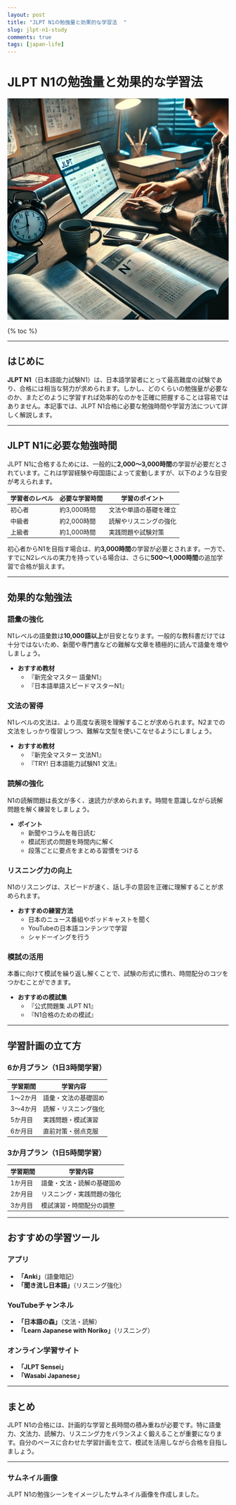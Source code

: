 ```yaml
---
layout: post
title: "JLPT N1の勉強量と効果的な学習法  "
slug: jlpt-n1-study
comments: true
tags: [japan-life]
---
```


# JLPT N1の勉強量と効果的な学習法  

![JLPT N1の勉強シーン](/assets/img/jlpt/jlpt-n1.webp)

{% toc %}

---

## はじめに  
**JLPT N1**（日本語能力試験N1）は、日本語学習者にとって最高難度の試験であり、合格には相当な努力が求められます。しかし、どのくらいの勉強量が必要なのか、またどのように学習すれば効率的なのかを正確に把握することは容易ではありません。本記事では、JLPT N1合格に必要な勉強時間や学習方法について詳しく解説します。  

---

## JLPT N1に必要な勉強時間  
JLPT N1に合格するためには、一般的に**2,000～3,000時間**の学習が必要だとされています。これは学習経験や母国語によって変動しますが、以下のような目安が考えられます。  

| 学習者のレベル | 必要な学習時間 | 学習のポイント |
|--------------|--------------|--------------|
| 初心者       | 約3,000時間  | 文法や単語の基礎を確立 |
| 中級者       | 約2,000時間  | 読解やリスニングの強化 |
| 上級者       | 約1,000時間  | 実践問題や試験対策 |

初心者からN1を目指す場合は、約**3,000時間**の学習が必要とされます。一方で、すでにN2レベルの実力を持っている場合は、さらに**500～1,000時間**の追加学習で合格が狙えます。  

---

## 効果的な勉強法  

### 語彙の強化  
N1レベルの語彙数は**10,000語以上**が目安となります。一般的な教科書だけでは十分ではないため、新聞や専門書などの難解な文章を積極的に読んで語彙を増やしましょう。  

- **おすすめ教材**  
  - 『新完全マスター 語彙N1』  
  - 『日本語単語スピードマスターN1』  

### 文法の習得  
N1レベルの文法は、より高度な表現を理解することが求められます。N2までの文法をしっかり復習しつつ、難解な文型を使いこなせるようにしましょう。  

- **おすすめ教材**  
  - 『新完全マスター 文法N1』  
  - 『TRY! 日本語能力試験N1 文法』  

### 読解の強化  
N1の読解問題は長文が多く、速読力が求められます。時間を意識しながら読解問題を解く練習をしましょう。  

- **ポイント**  
  - 新聞やコラムを毎日読む  
  - 模試形式の問題を時間内に解く  
  - 段落ごとに要点をまとめる習慣をつける  

### リスニング力の向上  
N1のリスニングは、スピードが速く、話し手の意図を正確に理解することが求められます。  

- **おすすめの練習方法**  
  - 日本のニュース番組やポッドキャストを聞く  
  - YouTubeの日本語コンテンツで学習  
  - シャドーイングを行う  

### 模試の活用  
本番に向けて模試を繰り返し解くことで、試験の形式に慣れ、時間配分のコツをつかむことができます。  

- **おすすめの模試集**  
  - 『公式問題集 JLPT N1』  
  - 『N1合格のための模試』  

---

## 学習計画の立て方  

### 6か月プラン（1日3時間学習）  
| 学習期間 | 学習内容 |
|--------|--------|
| 1～2か月 | 語彙・文法の基礎固め |
| 3～4か月 | 読解・リスニング強化 |
| 5か月目 | 実践問題・模試演習 |
| 6か月目 | 直前対策・弱点克服 |

### 3か月プラン（1日5時間学習）  
| 学習期間 | 学習内容 |
|--------|--------|
| 1か月目 | 語彙・文法・読解の基礎固め |
| 2か月目 | リスニング・実践問題の強化 |
| 3か月目 | 模試演習・時間配分の調整 |

---

## おすすめの学習ツール  

### アプリ  
- **「Anki」**（語彙暗記）  
- **「聞き流し日本語」**（リスニング強化）  

### YouTubeチャンネル  
- **「日本語の森」**（文法・読解）  
- **「Learn Japanese with Noriko」**（リスニング）  

### オンライン学習サイト  
- **「JLPT Sensei」**  
- **「Wasabi Japanese」**  

---

## まとめ  
JLPT N1の合格には、計画的な学習と長時間の積み重ねが必要です。特に語彙力、文法力、読解力、リスニング力をバランスよく鍛えることが重要になります。自分のペースに合わせた学習計画を立て、模試を活用しながら合格を目指しましょう。  

---

### **サムネイル画像**  
JLPT N1の勉強シーンをイメージしたサムネイル画像を作成しました。  

